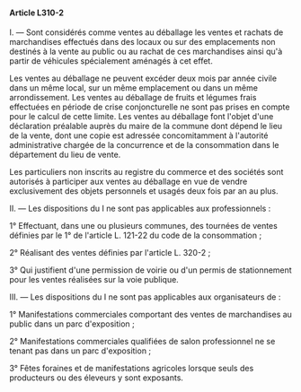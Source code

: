 #### Article L310-2

I. ― Sont considérés comme ventes au déballage les ventes et rachats de marchandises effectués dans des locaux ou sur des emplacements non destinés à la vente au public ou au rachat de ces marchandises ainsi qu'à partir de véhicules spécialement aménagés à cet effet.

Les ventes au déballage ne peuvent excéder deux mois par année civile dans un même local, sur un même emplacement ou dans un même arrondissement. Les ventes au déballage de fruits et légumes frais effectuées en période de crise conjoncturelle ne sont pas prises en compte pour le calcul de cette limite. Les ventes au déballage font l'objet d'une déclaration préalable auprès du maire de la commune dont dépend le lieu de la vente, dont une copie est adressée concomitamment à l'autorité administrative chargée de la concurrence et de la consommation dans le département du lieu de vente.

Les particuliers non inscrits au registre du commerce et des sociétés sont autorisés à participer aux ventes au déballage en vue de vendre exclusivement des objets personnels et usagés deux fois par an au plus.

II. ― Les dispositions du I ne sont pas applicables aux professionnels :

1° Effectuant, dans une ou plusieurs communes, des tournées de ventes définies par le 1° de l'article L. 121-22 du code de la consommation ;

2° Réalisant des ventes définies par l'article L. 320-2 ;

3° Qui justifient d'une permission de voirie ou d'un permis de stationnement pour les ventes réalisées sur la voie publique.

III. ― Les dispositions du I ne sont pas applicables aux organisateurs de :

1° Manifestations commerciales comportant des ventes de marchandises au public dans un parc d'exposition ;

2° Manifestations commerciales qualifiées de salon professionnel ne se tenant pas dans un parc d'exposition ;

3° Fêtes foraines et de manifestations agricoles lorsque seuls des producteurs ou des éleveurs y sont exposants.

